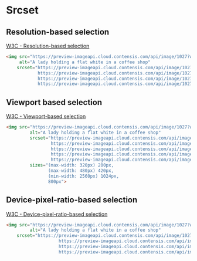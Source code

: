 # Srcset

## Resolution-based selection

[W3C - Resolution-based selection](http://usecases.responsiveimages.org/#resolution-based-selection)

```html
<img src="https://preview-imageapi.cloud.contensis.com/api/image/1027?width=240"
     alt="A lady holding a flat white in a coffee shop"
    srcset="https://preview-imageapi.cloud.contensis.com/api/image/1027?width=1024 1024w,
            https://preview-imageapi.cloud.contensis.com/api/image/1027?width=960 960w,
            https://preview-imageapi.cloud.contensis.com/api/image/1027?width=480 480w,
            https://preview-imageapi.cloud.contensis.com/api/image/1027?width=320 320w">
```

## Viewport based selection

[W3C - Viewport-based selection](http://usecases.responsiveimages.org/#viewport-based-selection)

```html
<img src="https://preview-imageapi.cloud.contensis.com/api/image/1027?width=240"
         alt="A lady holding a flat white in a coffee shop"
         srcset="https://preview-imageapi.cloud.contensis.com/api/image/1027?width=1024 1024w,
                 https://preview-imageapi.cloud.contensis.com/api/image/1027?width=960 960w,
                 https://preview-imageapi.cloud.contensis.com/api/image/1027?width=480 480w,
                 https://preview-imageapi.cloud.contensis.com/api/image/1027?width=320 320w,
                 https://preview-imageapi.cloud.contensis.com/api/image/1027?width=200&effect=grayscale 200w"
         sizes="(max-width: 320px) 200px,
                (max-width: 480px) 420px,
                (min-width: 2560px) 1024px,
                800px">
```


## Device-pixel-ratio-based selection

[W3C - Device-pixel-ratio-based selection](http://usecases.responsiveimages.org/#device-pixel-ratio-based-selection)

```html
<img src="https://preview-imageapi.cloud.contensis.com/api/image/1027?width=300"
         alt="A lady holding a flat white in a coffee shop"
    srcset="https://preview-imageapi.cloud.contensis.com/api/image/1027?width=900 3x
                    https://preview-imageapi.cloud.contensis.com/api/image/1027?width=600 2x,
                    https://preview-imageapi.cloud.contensis.com/api/image/1027?width=450 1.5x,
                    https://preview-imageapi.cloud.contensis.com/api/image/1027?width=300">
```



